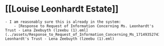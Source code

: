 # [[Louise Leonhardt Estate]]
	- I am reasonably sure this is already in the system:
		- [Response to Request of Information Concerning Ms. Leonhardt's Trust - Lena Zeebuyth (lzeebu (1).eml](../assets/Response_to_Request_of_Information_Concerning_Ms_1714935274307_0. Leonhardt's Trust - Lena Zeebuyth (lzeebu (1).eml)